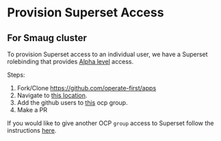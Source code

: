 # Provision Superset Access

## For Smaug cluster
To provision Superset access to an individual user, we have a Superset rolebinding that provides [Alpha level](https://superset.apache.org/docs/security) access.

Steps:
1. Fork/Clone https://github.com/operate-first/apps
2. Navigate to [this location](https://github.com/operate-first/apps/tree/master/cluster-scope/base/user.openshift.io/groups/superset-user).
3. Add the github users to [this](https://github.com/operate-first/apps/blob/master/cluster-scope/base/user.openshift.io/groups/superset-user/group.yaml) ocp group.
4. Make a PR

If you would like to give another OCP `group` access to Superset follow the instructions [here](map_groups_to_roles.md).
